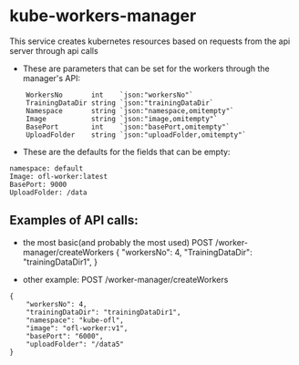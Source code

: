 # kube-workers-manager
This service creates kubernetes resources based on requests from the api server through api calls

- These are parameters that can be set for the workers through the manager's API:
```
	WorkersNo       int    `json:"workersNo"`
	TrainingDataDir string `json:"trainingDataDir`
	Namespace       string `json:"namespace,omitempty"`
	Image           string `json:"image,omitempty"`
	BasePort        int    `json:"basePort,omitempty"`
	UploadFolder    string `json:"uploadFolder,omitempty"`
```
- These are the defaults for the fields that can be empty:

```
namespace: default
Image: ofl-worker:latest
BasePort: 9000
UploadFolder: /data
```

## Examples of API calls:

- the most basic(and probably the most used)
POST /worker-manager/createWorkers
{ 
    "workersNo": 4,
    "TrainingDataDir": "trainingDataDir1",
}

- other example:
POST /worker-manager/createWorkers
```
{ 
    "workersNo": 4,
    "trainingDataDir": "trainingDataDir1",
    "namespace": "kube-ofl",
    "image": "ofl-worker:v1",
    "basePort": "6000",
    "uploadFolder": "/data5"
}
```